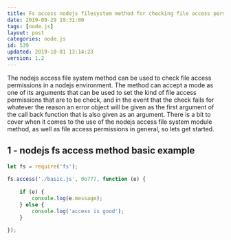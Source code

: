 ```yaml
---
title: Fs access nodejs filesystem method for checking file access permissions
date: 2019-09-29 19:31:00
tags: [node.js]
layout: post
categories: node.js
id: 539
updated: 2019-10-01 13:14:23
version: 1.2
---
```


The nodejs access file system method can be used to check file access permissions in a nodejs environment. The method can accept a mode as one of its arguments that can be used to set the kind of file access permissions that are to be check, and in the event that the check fails for whatever the reason an error object will be given as the first argument of the call back function that is also given as an argument. There is a bit to cover when it comes to the use of the nodejs access file system module method, as well as file access permissions in general, so lets get started.

<!-- more -->

## 1 - nodejs fs access method basic example

```js
let fs = require('fs');
 
fs.access('./basic.js', 0o777, function (e) {
 
    if (e) {
        console.log(e.message);
    } else {
        console.log('access is good');
    }
 
});
```